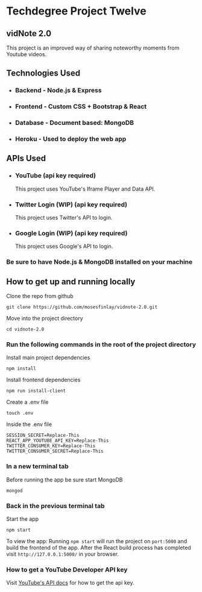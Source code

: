 # Techdegree Project Twelve
## vidNote 2.0

This project is an improved way of sharing noteworthy moments from Youtube videos.

## Technologies Used

- ### Backend - Node.js & Express
- ### Frontend - Custom CSS + Bootstrap & React
- ### Database - Document based: MongoDB
- ### Heroku - Used to deploy the web app

## APIs Used

- ### YouTube (api key required)
  This project uses YouTube's Iframe Player and Data API.

- ### Twitter Login (WIP) (api key required)
  This project uses Twitter's API to login.

- ### Google Login (WIP) (api key required)
  This project uses Google's API to login.

### Be sure to have Node.js & MongoDB installed on your machine

## How to get up and running locally

Clone the repo from github
```
git clone https://github.com/mosesfinlay/vidnote-2.0.git
```

Move into the project directory
```
cd vidnote-2.0
```

### Run the following commands in the root of the project directory

Install main project dependencies
```
npm install
```

Install frontend dependencies
```
npm run install-client
```

Create a .env file
```
touch .env
```

Inside the .env file
```
SESSION_SECRET=Replace-This
REACT_APP_YOUTUBE_API_KEY=Replace-This
TWITTER_CONSUMER_KEY=Replace-This
TWITTER_CONSUMER_SECRET=Replace-This
```

### In a new terminal tab

Before running the app be sure start MongoDB
```
mongod
```

### Back in the previous terminal tab

Start the app
```
npm start
```

To view the app: Running `npm start` will run the project on `port:5000` and build the frontend of the app. After the React build process has completed visit `http://127.0.0.1:5000/` in your browser.

### How to get a YouTube Developer API key

Visit [YouTube's API docs](https://developers.google.com/youtube/v3/getting-started) for how to get the api key.